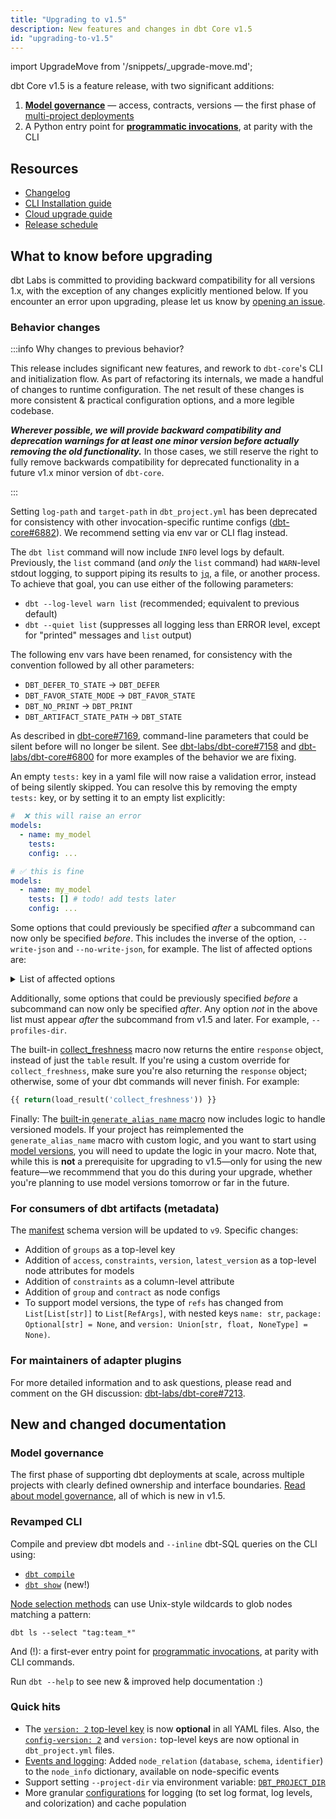 ```yaml
---
title: "Upgrading to v1.5"
description: New features and changes in dbt Core v1.5
id: "upgrading-to-v1.5"
---
```


import UpgradeMove from '/snippets/_upgrade-move.md';

<UpgradeMove />

dbt Core v1.5 is a feature release, with two significant additions:
1. [**Model governance**](/docs/collaborate/govern/about-model-governance) — access, contracts, versions — the first phase of [multi-project deployments](https://github.com/dbt-labs/dbt-core/discussions/6725)
2. A Python entry point for [**programmatic invocations**](/reference/programmatic-invocations), at parity with the CLI

## Resources

- [Changelog](https://github.com/dbt-labs/dbt-core/blob/1.5.latest/CHANGELOG.md)
- [CLI Installation guide](/docs/core/installation)
- [Cloud upgrade guide](/docs/dbt-versions/upgrade-core-in-cloud)
- [Release schedule](https://github.com/dbt-labs/dbt-core/issues/6715)

## What to know before upgrading

dbt Labs is committed to providing backward compatibility for all versions 1.x, with the exception of any changes explicitly mentioned below. If you encounter an error upon upgrading, please let us know by [opening an issue](https://github.com/dbt-labs/dbt-core/issues/new).

### Behavior changes

:::info Why changes to previous behavior?

This release includes significant new features, and rework to `dbt-core`'s CLI and initialization flow. As part of refactoring its internals, we made a handful of changes to runtime configuration. The net result of these changes is more consistent & practical configuration options, and a more legible codebase.

**_Wherever possible, we will provide backward compatibility and deprecation warnings for at least one minor version before actually removing the old functionality._** In those cases, we still reserve the right to fully remove backwards compatibility for deprecated functionality in a future v1.x minor version of `dbt-core`.

:::

Setting `log-path` and `target-path` in `dbt_project.yml` has been deprecated for consistency with other invocation-specific runtime configs ([dbt-core#6882](https://github.com/dbt-labs/dbt-core/issues/6882)). We recommend setting via env var or CLI flag instead.

The `dbt list` command will now include `INFO` level logs by default. Previously, the `list` command (and _only_ the `list` command) had `WARN`-level stdout logging, to support piping its results to [`jq`](https://stedolan.github.io/jq/manual/), a file, or another process. To achieve that goal, you can use either of the following parameters:
- `dbt --log-level warn list` (recommended; equivalent to previous default)
- `dbt --quiet list` (suppresses all logging less than ERROR level, except for "printed" messages and `list` output)

The following env vars have been renamed, for consistency with the convention followed by all other parameters:
- `DBT_DEFER_TO_STATE` → `DBT_DEFER`
- `DBT_FAVOR_STATE_MODE` → `DBT_FAVOR_STATE`
- `DBT_NO_PRINT` → `DBT_PRINT`
- `DBT_ARTIFACT_STATE_PATH` → `DBT_STATE`

As described in [dbt-core#7169](https://github.com/dbt-labs/dbt-core/pull/7169), command-line parameters that could be silent before will no longer be silent. See [dbt-labs/dbt-core#7158](https://github.com/dbt-labs/dbt-core/issues/7158) and [dbt-labs/dbt-core#6800](https://github.com/dbt-labs/dbt-core/issues/6800) for more examples of the behavior we are fixing.

An empty `tests:` key in a yaml file will now raise a validation error, instead of being silently skipped. You can resolve this by removing the empty `tests:` key, or by setting it to an empty list explicitly:
```yml
#  ❌ this will raise an error
models:
  - name: my_model
    tests:
    config: ...

# ✅ this is fine
models:
  - name: my_model
    tests: [] # todo! add tests later
    config: ...
```

Some options that could previously be specified _after_ a subcommand can now only be specified _before_. This includes the inverse of the option, `--write-json` and `--no-write-json`, for example. The list of affected options are:

<details>
<summary>List of affected options</summary>

```bash
--cache-selected-only | --no-cache-selected-only
--debug, -d | --no-debug
--deprecated-print | --deprecated-no-print
--enable-legacy-logger | --no-enable-legacy-logger
--fail-fast, -x | --no-fail-fast
--log-cache-events | --no-log-cache-events
--log-format
--log-format-file
--log-level
--log-level-file
--log-path
--macro-debugging | --no-macro-debugging
--partial-parse | --no-partial-parse
--partial-parse-file-path
--populate-cache | --no-populate-cache
--print | --no-print
--printer-width
--quiet, -q | --no-quiet
--record-timing-info, -r
--send-anonymous-usage-stats | --no-send-anonymous-usage-stats
--single-threaded | --no-single-threaded
--static-parser | --no-static-parser
--use-colors | --no-use-colors
--use-colors-file | --no-use-colors-file
--use-experimental-parser | --no-use-experimental-parser
--version, -V, -v
--version-check | --no-version-check
--warn-error
--warn-error-options
--write-json | --no-write-json

```

</details>


Additionally, some options that could be previously specified _before_ a subcommand can now only be specified _after_. Any option _not_ in the above list must appear _after_ the subcommand from v1.5 and later. For example, `--profiles-dir`.


The built-in [collect_freshness](https://github.com/dbt-labs/dbt-core/blob/1.5.latest/core/dbt/include/global_project/macros/adapters/freshness.sql) macro now returns the entire `response` object, instead of just the `table` result. If you're using a custom override for `collect_freshness`, make sure you're also returning the `response` object; otherwise, some of your dbt commands will never finish. For example:

```sql
{{ return(load_result('collect_freshness')) }}
```

Finally: The [built-in `generate_alias_name` macro](https://github.com/dbt-labs/dbt-core/blob/1.5.latest/core/dbt/include/global_project/macros/get_custom_name/get_custom_alias.sql) now includes logic to handle versioned models. If your project has reimplemented the `generate_alias_name` macro with custom logic, and you want to start using [model versions](/docs/collaborate/govern/model-versions), you will need to update the logic in your macro. Note that, while this is **not** a prerequisite for upgrading to v1.5—only for using the new feature—we recommmend that you do this during your upgrade, whether you're planning to use model versions tomorrow or far in the future.

### For consumers of dbt artifacts (metadata)

The [manifest](/reference/artifacts/manifest-json) schema version will be updated to `v9`. Specific changes:
- Addition of `groups` as a top-level key
- Addition of `access`, `constraints`, `version`, `latest_version` as a top-level node attributes for models
- Addition of `constraints` as a column-level attribute
- Addition of `group` and `contract` as node configs
- To support model versions, the type of `refs` has changed from `List[List[str]]` to `List[RefArgs]`, with nested keys `name: str`, `package: Optional[str] = None`, and `version: Union[str, float, NoneType] = None)`.

### For maintainers of adapter plugins

For more detailed information and to ask questions, please read and comment on the GH discussion: [dbt-labs/dbt-core#7213](https://github.com/dbt-labs/dbt-core/discussions/7213).

## New and changed documentation

### Model governance

The first phase of supporting dbt deployments at scale, across multiple projects with clearly defined ownership and interface boundaries. [Read about model governance](/docs/collaborate/govern/about-model-governance), all of which is new in v1.5.

### Revamped CLI

Compile and preview dbt models and `--inline` dbt-SQL queries on the CLI using:
- [`dbt compile`](/reference/commands/compile)
- [`dbt show`](/reference/commands/show) (new!)

[Node selection methods](/reference/node-selection/methods) can use Unix-style wildcards to glob nodes matching a pattern:
```
dbt ls --select "tag:team_*"
```

And (!): a first-ever entry point for [programmatic invocations](/reference/programmatic-invocations), at parity with CLI commands.

Run `dbt --help` to see new & improved help documentation :)

### Quick hits
- The [`version: 2` top-level key](/reference/project-configs/version) is now **optional** in all YAML files. Also, the [`config-version: 2`](/reference/project-configs/config-version) and `version:` top-level keys are now optional in `dbt_project.yml` files.
- [Events and logging](/reference/events-logging): Added `node_relation` (`database`, `schema`, `identifier`) to the `node_info` dictionary, available on node-specific events
- Support setting `--project-dir` via environment variable: [`DBT_PROJECT_DIR`](/reference/dbt_project.yml)
- More granular [configurations](/reference/global-configs/about-global-configs) for logging (to set log format, log levels, and colorization) and cache population
